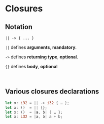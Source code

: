 # Closures
## Notation
`|| -> { ... }`

`||` defines **arguments**, **mandatory**.

`->` defines **returning type**, **optional**.

`{}` defines **body**, **optional**

<br>

## Various closures declarations
```Rust
let x: i32 = || -> i32 { … };
let x: ()  = || {};
let x: ()  = |a, b| { … };
let x: i32 = |a, b| a + b;
```